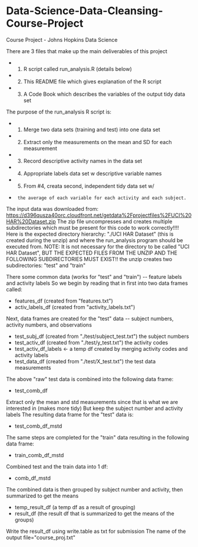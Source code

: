 # Data-Science-Data-Cleansing-Course-Project
Course Project - Johns Hopkins Data Science

There are 3 files that make up the main deliverables of this project 
*  1. R script called run_analysis.R (details below)
*  2. This README file which gives explanation of the R script
*  3. A Code Book which describes the variables of the output tidy data set

The purpose of the run_analysis R script is:
*  1.  Merge two data sets (training and test) into one data set
*  2.  Extract only the measurements on the mean and SD for each measurement
*  3.  Record descriptive activity names in the data set
*  4.  Appropriate labels data set w descriptive variable names
*  5.  From #4, creata second, independent tidy data set w/ 
*      the average of each variable for each activity and each subject.

The input data was downloaded from:  https://d396qusza40orc.cloudfront.net/getdata%2Fprojectfiles%2FUCI%20HAR%20Dataset.zip 
The zip file uncompresses and creates multiple subdirectories
    which must be present for this code to work correctly!!!!
    Here is the expected directory hierarchy:
       "./UCI HAR Dataset" (this is created during the unzip)
      and where the run_analysis program should be executed from.
      NOTE:  It is not necessary for the directory to be called "UCI HAR Dataset", 
      BUT THE EXPECTED FILES FROM THE UNZIP AND THE FOLLOWING SUBDIRECTORIES MUST EXIST!!
      the unzip creates two subdirectories:  "test" and "train"

 
There some common data (works for "test" and "train") -- feature labels and activity labels
So we begin by reading that in first into two data frames called:
* features_df (created from "features.txt")
* activ_labels_df (created from "activity_labels.txt")

Next, data frames are created for the "test" data -- subject numbers, activity numbers, and observations
* test_subj_df (created from "./test/subject_test.txt") the subject numbers
* test_activ_df (created from "./test/y_test.txt") the activity codes
* test_activ_df_labels <- a temp df created by merging activity codes and activity labels
* test_data_df (created from "./test/X_test.txt") the test data measurements

The above "raw" test data is combined into the following data frame:
* test_comb_df 

Extract only the mean and std measurements since that is what we are interested in (makes more tidy)
But keep the subject number and activity labels
The resulting data frame for the "test" data is:
* test_comb_df_mstd 

The same steps are completed for the "train" data resulting in the following data frame:
* train_comb_df_mstd

Combined test and the train data into 1 df:
* comb_df_mstd 

The combined data is then grouped by subject number and activity, then summarized to get the means
* temp_result_df (a temp df as a result of grouping)
* result_df (the result df that is summarized to get the means of the groups)

Write the result_df using write.table as txt for submission
The name of the output file="course_proj.txt"


